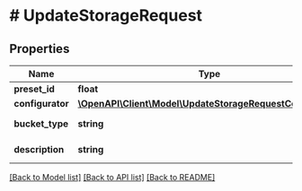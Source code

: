 # # UpdateStorageRequest

## Properties

Name | Type | Description | Notes
------------ | ------------- | ------------- | -------------
**preset_id** | **float** | ID тарифа. | [optional]
**configurator** | [**\OpenAPI\Client\Model\UpdateStorageRequestConfigurator**](UpdateStorageRequestConfigurator.md) |  | [optional]
**bucket_type** | **string** | Тип хранилища. | [optional]
**description** | **string** | Комментарий к хранилищу. | [optional]

[[Back to Model list]](../../README.md#models) [[Back to API list]](../../README.md#endpoints) [[Back to README]](../../README.md)
